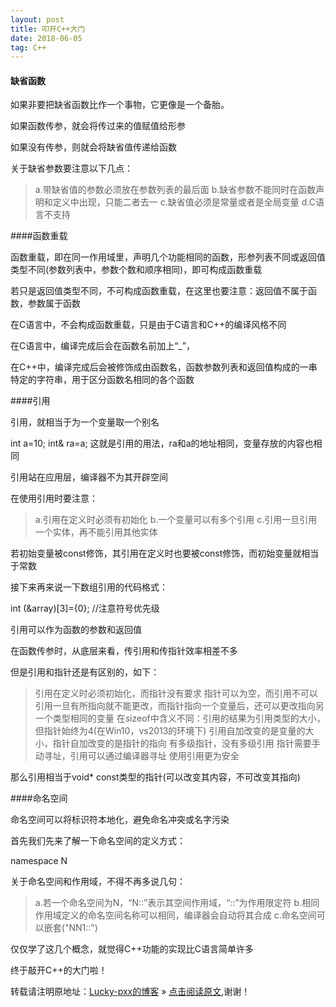 ```yaml
---
layout: post
title: 叩开C++大门
date: 2018-06-05
tag: C++
---  
```


#### 缺省函数

如果非要把缺省函数比作一个事物，它更像是一个备胎。

如果函数传参，就会将传过来的值赋值给形参

如果没有传参，则就会将缺省值传递给函数

关于缺省参数要注意以下几点：

>a.带缺省值的参数必须放在参数列表的最后面
>b.缺省参数不能同时在函数声明和定义中出现，只能二者去一
>c.缺省值必须是常量或者是全局变量
>d.C语言不支持

####函数重载

函数重载，即在同一作用域里，声明几个功能相同的函数，形参列表不同或返回值类型不同(参数列表中，参数个数和顺序相同)，即可构成函数重载

若只是返回值类型不同，不可构成函数重载，在这里也要注意：返回值不属于函数，参数属于函数

在C语言中，不会构成函数重载，只是由于C语言和C++的编译风格不同

在C语言中，编译完成后会在函数名前加上“_”，

在C++中，编译完成后会被修饰成由函数名，函数参数列表和返回值构成的一串特定的字符串，用于区分函数名相同的各个函数

####引用

引用，就相当于为一个变量取一个别名

 int a=10;
 int& ra=a;
这就是引用的用法，ra和a的地址相同，变量存放的内容也相同

引用站在应用层，编译器不为其开辟空间

在使用引用时要注意：

>a.引用在定义时必须有初始化
>b.一个变量可以有多个引用
>c.引用一旦引用一个实体，再不能引用其他实体

若初始变量被const修饰，其引用在定义时也要被const修饰，而初始变量就相当于常数

接下来再来说一下数组引用的代码格式：

 int (&array)[3]={0}; //注意符号优先级

引用可以作为函数的参数和返回值
 
在函数传参时，从底层来看，传引用和传指针效率相差不多

但是引用和指针还是有区别的，如下：

>引用在定义时必须初始化，而指针没有要求
>指针可以为空，而引用不可以
>引用一旦有所指向就不能更改，而指针指向一个变量后，还可以更改指向另一个类型相同的变量
>在sizeof中含义不同：引用的结果为引用类型的大小，但指针始终为4(在Win10，vs2013的环境下)
>引用自加改变的是变量的大小，指针自加改变的是指针的指向
>有多级指针，没有多级引用
>指针需要手动寻址，引用可以通过编译器寻址
>使用引用更为安全

那么引用相当于void* const类型的指针(可以改变其内容，不可改变其指向)

 
####命名空间

命名空间可以将标识符本地化，避免命名冲突或名字污染

首先我们先来了解一下命名空间的定义方式：

 namespace N

关于命名空间和作用域，不得不再多说几句：

>a.若一个命名空间为N，“N::”表示其空间作用域，“::”为作用限定符
>b.相同作用域定义的命名空间名称可以相同，编译器会自动将其合成
>c.命名空间可以嵌套("NN1::")


仅仅学了这几个概念，就觉得C++功能的实现比C语言简单许多

终于敲开C++的大门啦！

转载请注明原地址：[Lucky-pxx的博客](http://www.bingoxin.top) » [点击阅读原文](http://www.bingoxin.top/2018/06/%E5%8F%A9%E5%BC%80C++%E5%A4%A7%E9%97%A8/),谢谢！
